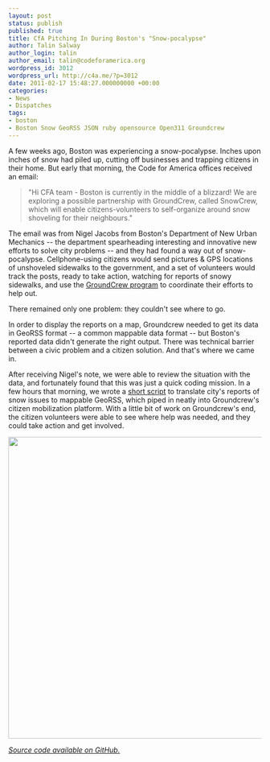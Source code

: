 ```yaml
---
layout: post
status: publish
published: true
title: CfA Pitching In During Boston's "Snow-pocalypse"
author: Talin Salway
author_login: talin
author_email: talin@codeforamerica.org
wordpress_id: 3012
wordpress_url: http://c4a.me/?p=3012
date: 2011-02-17 15:48:27.000000000 +00:00
categories:
- News
- Dispatches
tags:
- boston
- Boston Snow GeoRSS JSON ruby opensource Open311 Groundcrew
---
```

A few weeks ago, Boston was experiencing a snow-pocalypse. Inches upon inches of snow had piled up, cutting off businesses and trapping citizens in their home. But early that morning, the Code for America offices received an email:

<blockquote>"Hi CFA team - Boston is currently in the middle of a blizzard! We are exploring a possible partnership with GroundCrew, called SnowCrew, which will enable citizens-volunteers to self-organize around snow shoveling for their neighbours."</blockquote>

The email was from Nigel Jacobs from Boston's Department of New Urban Mechanics -- the department spearheading interesting and innovative new efforts to solve city problems -- and they had found a way out of snow-pocalypse. Cellphone-using citizens would send pictures & GPS locations of unshoveled sidewalks to the government, and a set of volunteers would track the posts, ready to take action, watching for reports of snowy sidewalks, and use the <a href="http://groundcrew.us/">GroundCrew program</a> to coordinate their efforts to help out.

There remained only one problem: they couldn't see where to go. 

In order to display the reports on a map, Groundcrew needed to get its data in GeoRSS format -- a common mappable data format -- but Boston's reported data didn't generate the right output. There was technical barrier between a civic problem and a citizen solution. And that's where we came in.

After receiving Nigel's note, we were able to review the situation with the data, and fortunately found that this was just a quick coding mission. In a few hours that morning, we wrote a <a href="https://github.com/YenTheFirst/open311-to-georss" />short script</a> to translate city's reports of snow issues to mappable GeoRSS, which piped in neatly into Groundcrew's citizen mobilization platform. With a little bit of work on Groundcrew's end, the citizen volunteers were able to see where help was needed, and they could take action and get involved.

<img src="http://codeforamerica.org/wp-content/uploads/2011/01/snowcrew-311-1024x554.jpg" alt="" title="snowcrew-311" width="600" class="aligncenter size-large wp-image-3216" />

<em><a href="https://github.com/YenTheFirst/open311-to-georss/">Source code available on GitHub.</a></em>
